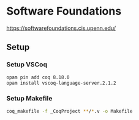 # Software Foundations

https://softwarefoundations.cis.upenn.edu/

## Setup

### Setup VSCoq

```bash
opam pin add coq 8.18.0
opam install vscoq-language-server.2.1.2
```

### Setup Makefile

```bash
coq_makefile -f _CoqProject **/*.v -o Makefile
```
